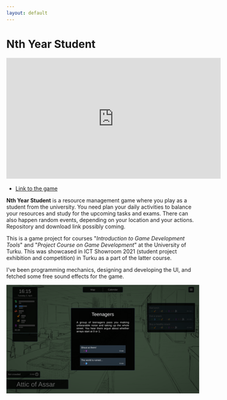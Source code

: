 ```yaml
---
layout: default
---
```


# Nth Year Student

<p align="center"><iframe width="560" height="315" src="https://www.youtube.com/embed/3oNBqqEDaW8" frameborder="0" allow="accelerometer; autoplay; clipboard-write; encrypted-media; gyroscope; picture-in-picture" allowfullscreen></iframe></p>

- [Link to the game](https://afterschool-entertainment.itch.io/nth-year-student)

**Nth Year Student** is a resource management game where you play as a student from the university. You need plan your daily activities to balance your resources and study for the upcoming tasks and exams. There can also happen random events, depending on your location and your actions. Repository and download link possibly coming.

This is a game project for courses "_Introduction to Game Development Tools_" and "_Project Course on Game Development_" at the University of Turku. This was showcased in ICT Showroom 2021 (student project exhibition and competition) in Turku as a part of the latter course.

I've been programming mechanics, designing and developing the UI, and fetched some free sound effects for the game.

![NYS](images/nth-year-student2.png)
